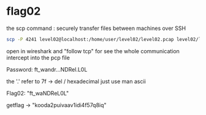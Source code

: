 
# flag02

the scp command : securely transfer files between machines over SSH

```bash
scp -P 4241 level02@localhost:/home/user/level02/level02.pcap level02/level02.pcap
```

open in wireshark and "follow tcp" for see the whole communication intercept into the pcp file

Password: ft_wandr...NDRel.L0L

the '.' refer to 7f -> del / hexadecimal just use man ascii

Flag02:
"ft_waNDReL0L"

getflag -> "kooda2puivaav1idi4f57q8iq"
